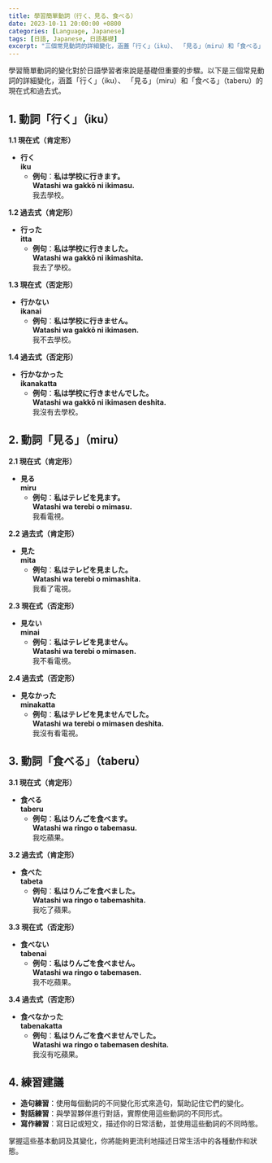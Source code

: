 ```yaml
---
title: 學習簡單動詞（行く、見る、食べる）
date: 2023-10-11 20:00:00 +0800
categories: [Language, Japanese]
tags: [日語, Japanese, 日語基礎] 
excerpt: "三個常見動詞的詳細變化，涵蓋「行く」（iku）、 「見る」（miru）和「食べる」（taberu）的現在式和過去式"
---
```


學習簡單動詞的變化對於日語學習者來說是基礎但重要的步驟。以下是三個常見動詞的詳細變化，涵蓋「行く」（iku）、 「見る」（miru）和「食べる」（taberu）的現在式和過去式。

## **1. 動詞「行く」（iku）**

**1.1 現在式（肯定形）**
- **行く**  
  **iku**  
  - **例句**：**私は学校に行きます。**  
    **Watashi wa gakkō ni ikimasu.**  
    我去學校。

**1.2 過去式（肯定形）**
- **行った**  
  **itta**  
  - **例句**：**私は学校に行きました。**  
    **Watashi wa gakkō ni ikimashita.**  
    我去了學校。

**1.3 現在式（否定形）**
- **行かない**  
  **ikanai**  
  - **例句**：**私は学校に行きません。**  
    **Watashi wa gakkō ni ikimasen.**  
    我不去學校。

**1.4 過去式（否定形）**
- **行かなかった**  
  **ikanakatta**  
  - **例句**：**私は学校に行きませんでした。**  
    **Watashi wa gakkō ni ikimasen deshita.**  
    我沒有去學校。

## **2. 動詞「見る」（miru）**

**2.1 現在式（肯定形）**
- **見る**  
  **miru**  
  - **例句**：**私はテレビを見ます。**  
    **Watashi wa terebi o mimasu.**  
    我看電視。

**2.2 過去式（肯定形）**
- **見た**  
  **mita**  
  - **例句**：**私はテレビを見ました。**  
    **Watashi wa terebi o mimashita.**  
    我看了電視。

**2.3 現在式（否定形）**
- **見ない**  
  **minai**  
  - **例句**：**私はテレビを見ません。**  
    **Watashi wa terebi o mimasen.**  
    我不看電視。

**2.4 過去式（否定形）**
- **見なかった**  
  **minakatta**  
  - **例句**：**私はテレビを見ませんでした。**  
    **Watashi wa terebi o mimasen deshita.**  
    我沒有看電視。

## **3. 動詞「食べる」（taberu）**

**3.1 現在式（肯定形）**
- **食べる**  
  **taberu**  
  - **例句**：**私はりんごを食べます。**  
    **Watashi wa ringo o tabemasu.**  
    我吃蘋果。

**3.2 過去式（肯定形）**
- **食べた**  
  **tabeta**  
  - **例句**：**私はりんごを食べました。**  
    **Watashi wa ringo o tabemashita.**  
    我吃了蘋果。

**3.3 現在式（否定形）**
- **食べない**  
  **tabenai**  
  - **例句**：**私はりんごを食べません。**  
    **Watashi wa ringo o tabemasen.**  
    我不吃蘋果。

**3.4 過去式（否定形）**
- **食べなかった**  
  **tabenakatta**  
  - **例句**：**私はりんごを食べませんでした。**  
    **Watashi wa ringo o tabemasen deshita.**  
    我沒有吃蘋果。

## **4. 練習建議**
- **造句練習**：使用每個動詞的不同變化形式來造句，幫助記住它們的變化。
- **對話練習**：與學習夥伴進行對話，實際使用這些動詞的不同形式。
- **寫作練習**：寫日記或短文，描述你的日常活動，並使用這些動詞的不同時態。

掌握這些基本動詞及其變化，你將能夠更流利地描述日常生活中的各種動作和狀態。
